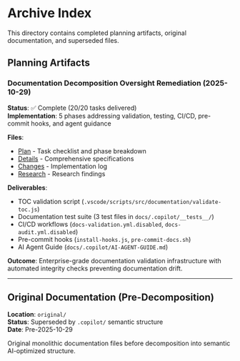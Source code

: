 # Archive Index

This directory contains completed planning artifacts, original documentation, and superseded files.

## Planning Artifacts

### Documentation Decomposition Oversight Remediation (2025-10-29)

**Status**: ✅ Complete (20/20 tasks delivered)  
**Implementation**: 5 phases addressing validation, testing, CI/CD, pre-commit hooks, and agent guidance

**Files**:
- [Plan](planning/20251029-oversight-remediation-plan.md) - Task checklist and phase breakdown
- [Details](planning/20251029-oversight-remediation-details.md) - Comprehensive specifications
- [Changes](planning/20251029-oversight-remediation-changes.md) - Implementation log
- [Research](planning/20251029-oversight-remediation-research.md) - Research findings

**Deliverables**:
- TOC validation script (`.vscode/scripts/src/documentation/validate-toc.js`)
- Documentation test suite (3 test files in `docs/.copilot/__tests__/`)
- CI/CD workflows (`docs-validation.yml.disabled`, `docs-audit.yml.disabled`)
- Pre-commit hooks (`install-hooks.js`, `pre-commit-docs.sh`)
- AI Agent Guide (`docs/.copilot/AI-AGENT-GUIDE.md`)

**Outcome**: Enterprise-grade documentation validation infrastructure with automated integrity checks preventing documentation drift.

---

## Original Documentation (Pre-Decomposition)

**Location**: `original/`  
**Status**: Superseded by `.copilot/` semantic structure  
**Date**: Pre-2025-10-29

Original monolithic documentation files before decomposition into semantic AI-optimized structure.
